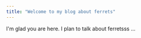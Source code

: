 ```yaml
---
title: "Welcome to my blog about ferrets"
---
```


I'm glad you are here. I plan to talk about ferretsss ...
